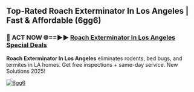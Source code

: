## Top-Rated Roach Exterminator In Los Angeles | Fast & Affordable (6gg6)

<h3>🐜 ACT NOW 🌐==►► <a href="https://tinyurl.com/2dysvsjj" rel="nofollow">Roach Exterminator In Los Angeles Special Deals</a></h3>

**Roach Exterminator In Los Angeles** eliminates rodents, bed bugs, and termites in LA homes. Get free inspections + same-day service. New Solutions 2025!

[![6gg6](https://i.imgur.com/JCYaghj.jpeg)](https://tinyurl.com/2dysvsjj)
